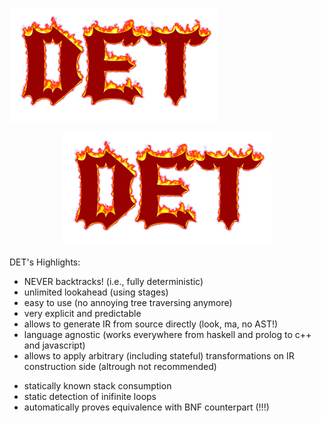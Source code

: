 ![THE RAISE OF DETH](doc/logo.png "THE RAISE OF DETH")

<p align="center">
  <img src="https://github.com/vagoff/det/blob/master/doc/logo.png?raw=true" alt="THE RAISE OF DETH"/>
</p>

DET's Highlights:
* NEVER backtracks! (i.e., fully deterministic)
* unlimited lookahead (using stages)
* easy to use (no annoying tree traversing anymore)
* very explicit and predictable
* allows to generate IR from source directly (look, ma, no AST!)
* language agnostic (works everywhere from haskell and prolog to c++ and javascript)
* allows to apply arbitrary (including stateful) transformations on IR construction side (altrough not recommended)
+ statically known stack consumption
+ static detection of inifinite loops
+ automatically proves equivalence with BNF counterpart (!!!)
